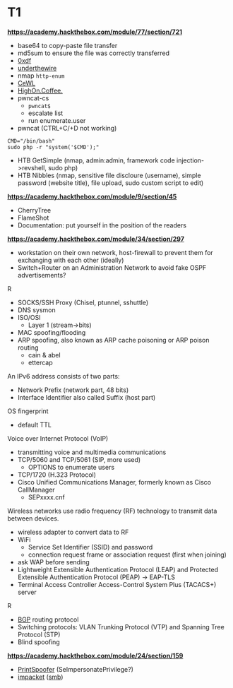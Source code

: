 # T1

**https://academy.hackthebox.com/module/77/section/721**

* base64 to copy-paste file transfer
* md5sum to ensure the file was correctly transferred
* [0xdf](https://0xdf.gitlab.io/)
* [underthewire](https://underthewire.tech/wargames)
* nmap `http-enum`
* [CeWL](https://github.com/digininja/CeWL)
* [HighOn.Coffee.](https://highon.coffee/blog/reverse-shell-cheat-sheet/)
* pwncat-cs
  * `pwncat$`
  * escalate list
  * run enumerate.user
* pwncat (CTRL+C/+D not working)

```
CMD="/bin/bash"
sudo php -r "system('$CMD');"
```

* HTB GetSimple (nmap, admin:admin, framework code injection->revshell, sudo php)
* HTB Nibbles (nmap, sensitive file discloure (username), simple password (website title), file upload, sudo custom script to edit)

**https://academy.hackthebox.com/module/9/section/45**

* CherryTree
* FlameShot
* Documentation: put yourself in the position of the readers

**https://academy.hackthebox.com/module/34/section/297**

* workstation on their own network, host-firewall to prevent them for exchanging with each other (ideally)
* Switch+Router on an Administration Network to avoid fake OSPF  advertisements?

R

* SOCKS/SSH Proxy (Chisel, ptunnel, sshuttle)
* DNS sysmon
* ISO/OSI
  * Layer 1 (stream->bits)
* MAC spoofing/flooding
* ARP spoofing, also known as ARP cache poisoning or ARP poison routing
  * cain & abel
  * ettercap

An IPv6 address consists of two parts:

* Network Prefix (network part, 48 bits)
* Interface Identifier also called Suffix (host part)

OS fingerprint

* default TTL

Voice over Internet Protocol (VoIP)

* transmitting voice and multimedia communications
* TCP/5060 and TCP/5061 (SIP, more used)
  * OPTIONS to enumerate users
* TCP/1720 (H.323 Protocol)
* Cisco Unified Communications Manager, formerly known as Cisco CallManager
  * SEPxxxx.cnf

Wireless networks use radio frequency (RF) technology to transmit data between devices.

* wireless adapter to convert data to RF
* WiFi
  * Service Set Identifier (SSID) and password
  * connection request frame or association request (first when joining)
* ask WAP before sending
* Lightweight Extensible Authentication Protocol (LEAP) and Protected Extensible Authentication Protocol (PEAP) -> EAP-TLS 
* Terminal Access Controller Access-Control System Plus (TACACS+) server

R

* [BGP](https://en.wikipedia.org/wiki/Border_Gateway_Protocol) routing protocol
* Switching protocols: VLAN Trunking Protocol (VTP) and Spanning Tree Protocol (STP)
* Blind spoofing

**https://academy.hackthebox.com/module/24/section/159**

* [PrintSpoofer](https://github.com/itm4n/PrintSpoofer) (SeImpersonatePrivilege?)
* [impacket](https://github.com/fortra/impacket) ([smb](https://github.com/fortra/impacket/blob/master/examples/smbserver.py))
